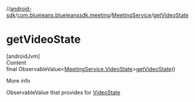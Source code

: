 //[android-sdk](../../../index.md)/[com.bluejeans.bluejeanssdk.meeting](../index.md)/[MeetingService](index.md)/[getVideoState](get-video-state.md)



# getVideoState  
[androidJvm]  
Content  
final ObservableValue<[MeetingService.VideoState](-video-state/index.md)>[getVideoState](get-video-state.md)()  
  
More info  


ObservableValue that provides for [VideoState](-video-state/index.md)

  



